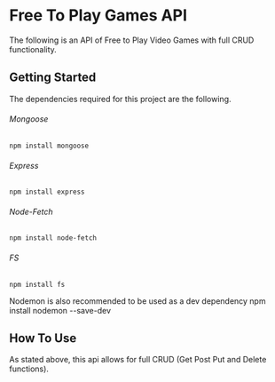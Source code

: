 # Free To Play Games API
The following is an API of Free to Play Video Games with full CRUD functionality.

## Getting Started
The dependencies required for this project are the following.

###### Mongoose
    npm install mongoose
###### Express
    npm install express
###### Node-Fetch
    npm install node-fetch
###### FS
    npm install fs

Nodemon is also recommended to be used as a dev dependency
    npm install nodemon --save-dev

## How To Use
As stated above, this api allows for full CRUD (Get Post Put and Delete functions).


